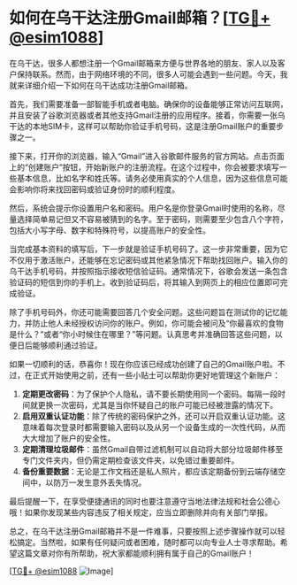 # 如何在乌干达注册Gmail邮箱？[[TG💪+ @esim1088](https://t.me/s/esim1088)]

在乌干达，很多人都想注册一个Gmail邮箱来方便与世界各地的朋友、家人以及客户保持联系。然而，由于网络环境的不同，很多人可能会遇到一些问题。今天，我就来详细介绍一下如何在乌干达成功注册Gmail邮箱。

首先，我们需要准备一部智能手机或者电脑。确保你的设备能够正常访问互联网，并且安装了谷歌浏览器或者其他支持Gmail注册的应用程序。接着，你需要一张乌干达的本地SIM卡，这样可以帮助你验证手机号码，这是注册Gmail账户的重要步骤之一。

接下来，打开你的浏览器，输入“Gmail”进入谷歌邮件服务的官方网站。点击页面上的“创建账户”按钮，开始新账户的注册流程。在这个过程中，你会被要求填写一些基本信息，比如名字和姓氏等。请务必使用真实的个人信息，因为这些信息可能会影响你将来找回密码或验证身份时的顺利程度。

然后，系统会提示你设置用户名和密码。用户名是你登录Gmail时使用的名称，尽量选择简单易记但又不容易被猜到的名字。至于密码，则需要至少包含八个字符，包括大小写字母、数字和特殊符号，以提高账户的安全性。

当完成基本资料的填写后，下一步就是验证手机号码了。这一步非常重要，因为它不仅用于激活账户，还能够在忘记密码或其他紧急情况下帮助找回账户。输入你的乌干达手机号码，并按照指示接收短信验证码。通常情况下，谷歌会发送一条包含验证码的短信到你的手机上。收到验证码后，将其输入到网页上的相应位置即可完成验证。

除了手机号码外，你还可能需要回答几个安全问题。这些问题旨在测试你的记忆能力，并防止他人未经授权访问你的账户。例如，你可能会被问及“你最喜欢的食物是什么？”或者“你小时候住在哪里？”等问题。认真思考并准确回答这些问题，以便日后能够顺利通过验证。

如果一切顺利的话，恭喜你！现在你应该已经成功创建了自己的Gmail账户啦。不过，在正式开始使用之前，还有一些小贴士可以帮助你更好地管理这个新账户：

1. **定期更改密码**：为了保护个人隐私，请不要长期使用同一个密码。每隔一段时间就更换一次密码，尤其是当你怀疑自己的账户可能已经被泄露的情况下。
2. **启用双重认证功能**：除了传统的密码保护之外，还可以开启双重认证功能。这意味着每次登录时都需要输入密码以及从另一个设备生成的一次性代码，从而大大增加了账户的安全性。
3. **定期清理垃圾邮件**：虽然Gmail自带过滤机制可以自动将大部分垃圾邮件移至专门文件夹内，但仍需定期检查该文件夹，以免错过重要邮件。
4. **备份重要数据**：无论是工作文档还是私人照片，都应该定期备份到云端存储空间中，以防万一发生意外丢失情况。

最后提醒一下，在享受便捷通讯的同时也要注意遵守当地法律法规和社会公德心哦！如果你发现某些内容违反了相关规定，应当立即删除并向有关部门举报。

总之，在乌干达注册Gmail邮箱并不是一件难事，只要按照上述步骤操作就可以轻松搞定。当然啦，如果有任何疑问或者困难，随时都可以向专业人士寻求帮助。希望这篇文章对你有所帮助，祝大家都能顺利拥有属于自己的Gmail账户！

[[TG💪+ @esim1088](https://t.me/s/esim1088) ![Image](https://i.postimg.cc/4NQfJmqS/Snipaste-2025-05-13-00-14-12.png)]
